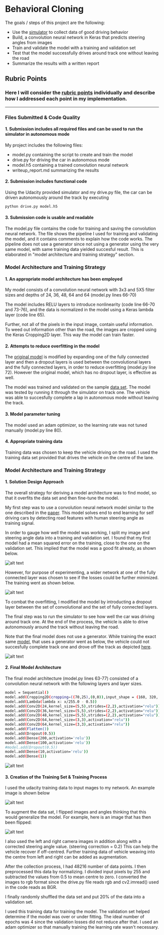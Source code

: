 # **Behavioral Cloning** 

The goals / steps of this project are the following:
* Use the [simulator](https://github.com/udacity/self-driving-car-sim) to collect data of good driving behavior
* Build, a convolution neural network in Keras that predicts steering angles from images
* Train and validate the model with a training and validation set
* Test that the model successfully drives around track one without leaving the road
* Summarize the results with a written report


[//]: # (Image References)

[image1]: ./images/Original.jpg "Original Model Training"
[image2]: ./images/model.jpg "Model training"
[image3]: ./images/architecture.jpg "Model Architecture"
[image4]: ./images/sample.jpg "Sample Training Image"
[image5]: ./images/sample_flipped.jpg "Sample Flipped Image"
[image6]: ./images/model_gen.jpg "Model with Generator"

## Rubric Points
### Here I will consider the [rubric points](https://review.udacity.com/#!/rubrics/432/view) individually and describe how I addressed each point in my implementation.  

---
### Files Submitted & Code Quality

#### 1. Submission includes all required files and can be used to run the simulator in autonomous mode

My project includes the following files:
* model.py containing the script to create and train the model
* drive.py for driving the car in autonomous mode
* model.h5 containing a trained convolution neural network 
* writeup_report.md summarizing the results

#### 2. Submission includes functional code
Using the Udacity provided simulator and my drive.py file, the car can be driven autonomously around the track by executing 
```sh
python drive.py model.h5
```

#### 3. Submission code is usable and readable

The model.py file contains the code for training and saving the convolution neural network. The file shows the pipeline I used for training and validating the model, and it contains comments to explain how the code works. The pipeline does not use a generator since not using a generator using the very same model, with same training data yielded succesful result. This is elaborated in "model architecture and training strategy" section.

### Model Architecture and Training Strategy

#### 1. An appropriate model architecture has been employed

My model consists of a convolution neural network with 3x3 and 5X5 filter sizes and depths of 24, 36, 48, 64 and 64 (model.py lines 66-70) 

The model includes RELU layers to introduce nonlinearity (code line 66-70 and 73-76), and the data is normalized in the model using a Keras lambda layer (code line 65). 

Further, not all of the pixels in the input image, contain useful information. To weed out information other than the road, the images are cropped using the Keras Cropping2D layer. This way the model can train faster.

#### 2. Attempts to reduce overfitting in the model

The [original model](http://images.nvidia.com/content/tegra/automotive/images/2016/solutions/pdf/end-to-end-dl-using-px.pdf) is modified by expanding one of the fully connected layer and then a dropout layers is used between the convolutional layers and the fully connected layers, in order to reduce overfitting (model.py line 72). However the original model, which has no dropout layer, is effective as well.

The model was trained and validated on the sample [data set](https://d17h27t6h515a5.cloudfront.net/topher/2016/December/584f6edd_data/data.zip). The model was tested by running it through the simulator on track one. The vehicle was able to succesfully complete a lap in autonomous mode without leaving the track.

#### 3. Model parameter tuning

The model used an adam optimizer, so the learning rate was not tuned manually (model.py line 80).

#### 4. Appropriate training data

Training data was chosen to keep the vehicle driving on the road. I used the training data set provided that drives the vehicle on the centre of the lane.

### Model Architecture and Training Strategy

#### 1. Solution Design Approach

The overall strategy for deriving a model architecture was to find model, so that it overfits the data set and then fine-tune the model.

My first step was to use a convolution neural network model similar to the one described in the [paper](http://images.nvidia.com/content/tegra/automotive/images/2016/solutions/pdf/end-to-end-dl-using-px.pdf). This model solves end to end learning for self driving cars by detecting road features with human steering angle as training signal. 

In order to gauge how well the model was working, I split my image and steering angle data into a training and validation set. I found that my first model had a mean squared error on the training, close to the one on the validation set. This implied that the model was a good fit already, as shown below. 

![alt text][image1]

However, for purpose of experimenting, a wider network at one of the fully connected layer was chosen to see if the losses could be further minimized. The training went as shown below.

![alt text][image2]

To combat the overfitting, I modified the model by introducting a dropout layer between the set of convolutional and the set of fully connected layers. 

The final step was to run the simulator to see how well the car was driving around track one.
At the end of the process, the vehicle is able to drive autonomously around the track without leaving the road.

Note that the final model does not use a generator. While training the exact same [model](https://github.com/sidharth2189/CarND-Behavioral-Cloning-P3/blob/master/model_gen.py), that uses a generator went as below, the vehicle could not succesfully complete track one and drove off the track as depicted [here](https://github.com/sidharth2189/CarND-Behavioral-Cloning-P3/blob/master/video_gen.mp4).

![alt text][image6]

#### 2. Final Model Architecture

The final model architecture (model.py lines 63-77) consisted of a convolution neural network with the following layers and layer sizes.

```sh
model = Sequential()
model.add(Cropping2D(cropping=((70,25),(0,0)),input_shape = (160, 320, 3)))
model.add(Lambda(lambda x: x/255.0 - 0.5))
model.add(Conv2D(24,kernel_size=(5,5),strides=(2,2),activation="relu"))
model.add(Conv2D(36,kernel_size=(5,5),strides=(2,2),activation="relu"))
model.add(Conv2D(48,kernel_size=(5,5),strides=(2,2),activation="relu"))
model.add(Conv2D(64,kernel_size=(3,3),activation="relu"))
model.add(Conv2D(64,kernel_size=(3,3),activation="relu"))
model.add(Flatten())
model.add(Dropout(0.5))
model.add(Dense(200,activation='relu'))
model.add(Dense(100,activation='relu')) 
#model.add(Dropout(0.5))
model.add(Dense(10,activation='relu'))
model.add(Dense(1))
```
![alt text][image3]

#### 3. Creation of the Training Set & Training Process

I used the udacity training data to input mages to my network. An example image is shown below

![alt text][image4]

To augment the data sat, I flipped images and angles thinking that this would generalize the model. For example, here is an image that has then been flipped:

![alt text][image5]

I also used the left and right camera images in addition along with a corrected steering angle value. (steering correction = 0.2)
This can help the vehicle recover if off-centred. Further training data of vehicle weaving into the centre from left and right can be added as augmentation.

After the collection process, I had 48216 number of data points. I then preprocessed this data by normalizing. I divided input pixels by 255 and subtracted the values from 0.5 to mean centre to zero. I converted the images to rgb format since the drive.py file reads rgb and cv2.imread() used in the code reads as BGR.

I finally randomly shuffled the data set and put 20% of the data into a validation set. 

I used this training data for training the model. The validation set helped determine if the model was over or under fitting. The ideal number of epochs was 4 since the validation losses did not reduce after that. I used an adam optimizer so that manually training the learning rate wasn't necessary.
